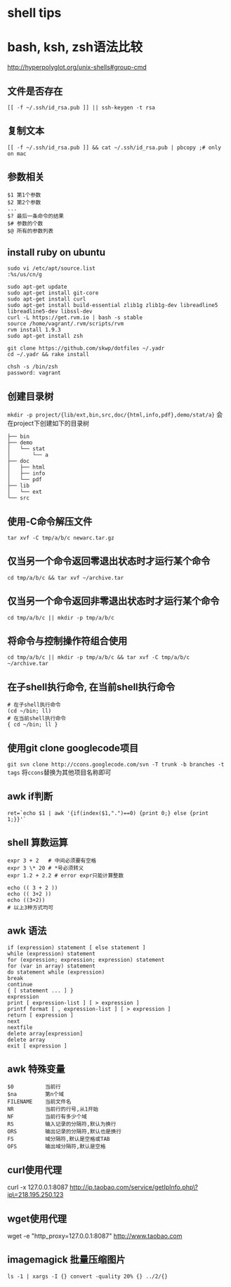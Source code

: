 # shell tips

# bash, ksh, zsh语法比较
<http://hyperpolyglot.org/unix-shells#group-cmd>

## 文件是否存在
`[[ -f ~/.ssh/id_rsa.pub ]] || ssh-keygen -t rsa`

## 复制文本
`[[ -f ~/.ssh/id_rsa.pub ]] && cat ~/.ssh/id_rsa.pub | pbcopy ;# only on mac`

## 参数相关
```
$1 第1个参数
$2 第2个参数
...
$? 最后一条命令的结果
$# 参数的个数
$@ 所有的参数列表
```
## install ruby on ubuntu
```
sudo vi /etc/apt/source.list
:%s/us/cn/g

sudo apt-get update
sudo apt-get install git-core
sudo apt-get install curl
sudo apt-get install build-essential zlib1g zlib1g-dev libreadline5 libreadline5-dev libssl-dev
curl -L https://get.rvm.io | bash -s stable
source /home/vagrant/.rvm/scripts/rvm
rvm install 1.9.3
sudo apt-get install zsh

git clone https://github.com/skwp/dotfiles ~/.yadr
cd ~/.yadr && rake install

chsh -s /bin/zsh
password: vagrant
```

## 创建目录树
`mkdir -p project/{lib/ext,bin,src,doc/{html,info,pdf},demo/stat/a}`
会在project下创建如下的目录树
```
├── bin
├── demo
│   └── stat
│       └── a
├── doc
│   ├── html
│   ├── info
│   └── pdf
├── lib
│   └── ext
└── src
```

## 使用-C命令解压文件
`tar xvf -C tmp/a/b/c newarc.tar.gz`

## 仅当另一个命令返回零退出状态时才运行某个命令
`cd tmp/a/b/c && tar xvf ~/archive.tar`

## 仅当另一个命令返回非零退出状态时才运行某个命令
`cd tmp/a/b/c || mkdir -p tmp/a/b/c`

## 将命令与控制操作符组合使用
`cd tmp/a/b/c || mkdir -p tmp/a/b/c && tar xvf -C tmp/a/b/c ~/archive.tar`

##  在子shell执行命令, 在当前shell执行命令
```
# 在子shell执行命令
(cd ~/bin; ll)
# 在当前shell执行命令
{ cd ~/bin; ll }
```

##  使用git clone googlecode项目
`git svn clone http://ccons.googlecode.com/svn -T trunk -b branches -t tags`
将`ccons`替换为其他项目名称即可

## awk if判断
```
ret=`echo $1 | awk '{if(index($1,".")==0) {print 0;} else {print 1;}}'`
```

## shell 算数运算
```
expr 3 + 2   # 中间必须要有空格
expr 3 \* 20 # *号必须转义
expr 1.2 + 2.2 # error expr只能计算整数

echo (( 3 + 2 ))
echo (( 3+2 ))
echo ((3+2))
# 以上3种方式均可
```

## awk 语法
```
if (expression) statement [ else statement ]
while (expression) statement
for (expression; expression; expression) statement
for (var in array) statement
do statement while (expression)
break
continue
{ [ statement ... ] }
expression
print [ expression-list ] [ > expression ]
printf format [ , expression-list ] [ > expression ]
return [ expression ]
next
nextfile
delete array[expression]
delete array
exit [ expression ]
```
## awk 特殊变量
```
$0          当前行
$na         第n个域
FILENAME    当前文件名
NR          当前行的行号,从1开始
NF          当前行有多少个域
RS          输入记录的分隔符,默认为换行
ORS         输出记录的分隔符,默认也是换行
FS          域分隔符,默认是空格或TAB
OFS         输出域分隔符,默认是空格
```

## curl使用代理
curl -x 127.0.0.1:8087 http://ip.taobao.com/service/getIpInfo.php\?ip\=218.195.250.123

## wget使用代理
wget -e "http_proxy=127.0.0.1:8087" http://www.taobao.com

## imagemagick 批量压缩图片
`ls -1 | xargs -I {} convert -quality 20% {} ../2/{}`
